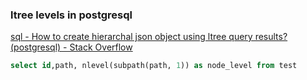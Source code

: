 ### ltree levels in postgresql


[sql - How to create hierarchal json object using ltree query results? (postgresql) - Stack Overflow](https://stackoverflow.com/questions/47092583/how-to-create-hierarchal-json-object-using-ltree-query-results-postgresql "sql - How to create hierarchal json object using ltree query results? (postgresql) - Stack Overflow")




```sql
select id,path, nlevel(subpath(path, 1)) as node_level from test
```
